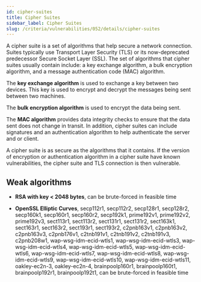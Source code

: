 ```yaml
---
id: cipher-suites
title: Cipher Suites
sidebar_label: Cipher Suites
slug: /criteria/vulnerabilities/052/details/cipher-suites
---
```


A cipher suite is a set of algorithms
that help secure a network connection.
Suites typically use Transport Layer Security (TLS)
or its now-deprecated predecessor Secure Socket Layer (SSL).
The set of algorithms
that cipher suites usually contain include:
a key exchange algorithm,
a bulk encryption algorithm,
and a message authentication code (MAC) algorithm.

The **key exchange algorithm**
is used to exchange a key between two devices.
This key is used to encrypt and decrypt the messages
being sent between two machines.

The **bulk encryption algorithm**
is used to encrypt the data being sent.

The **MAC algorithm**
provides data integrity checks
to ensure that the data sent
does not change in transit.
In addition,
cipher suites can include signatures
and an authentication algorithm
to help authenticate the server and or client.

A cipher suite is as secure
as the algorithms that it contains.
If the version of encryption
or authentication algorithm in a cipher suite
have known vulnerabilities,
the cipher suite and TLS connection is then vulnerable.

## Weak algorithms

- **RSA with key < 2048 bytes**,
  can be brute-forced in feasible time
  
- **OpenSSL Elliptic Curves**, secp112r1, secp112r2, secp128r1, secp128r2,
  secp160k1, secp160r1, secp160r2, secp192k1, prime192v1, prime192v2,
  prime192v3, sect113r1, sect113r2, sect131r1, sect131r2, sect163k1, sect163r1,
  sect163r2, sect193r1, sect193r2, c2pnb163v1, c2pnb163v2, c2pnb163v3,
  c2pnb176v1, c2tnb191v1, c2tnb191v2, c2tnb191v3, c2pnb208w1,
  wap-wsg-idm-ecid-wtls1, wap-wsg-idm-ecid-wtls3, wap-wsg-idm-ecid-wtls4,
  wap-wsg-idm-ecid-wtls5, wap-wsg-idm-ecid-wtls6, wap-wsg-idm-ecid-wtls7,
  wap-wsg-idm-ecid-wtls8, wap-wsg-idm-ecid-wtls9, wap-wsg-idm-ecid-wtls10,
  wap-wsg-idm-ecid-wtls11, oakley-ec2n-3, oakley-ec2n-4, brainpoolp160r1,
  brainpoolp160t1, brainpoolp192r1, brainpoolp192t1,
  can be brute-forced in feasible time
